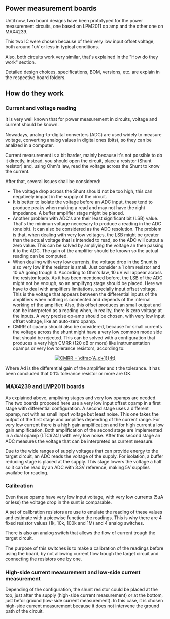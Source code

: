 ## Power measurement boards

Until now, two board designs have been prototyped for the power measurement circuits, one based on LPM2011 op amp and the other one on MAX4239.

This two IC were chosen because of their very low input offset voltage, both around 1uV or less in typical conditions.

Also, both circuits work very similar, that's explained in the "How do they work" section.

Detailed design choices, specifications, BOM, versions, etc. are explain in the respective board folders.

## How do they work

### Current and voltage reading

It is very well known that for power measurement in circuits, voltage and current should be known.

Nowadays, analog-to-digital converters (ADC) are used widely to measure voltage, converting analog values in digital ones (bits), so they can be analized in a computer.

Current measurement is a bit harder, mainly because it's not possible to do it directly, instead, you should open the circuit, place a resistor (Shunt resistor) and, using Ohm's law, read the voltage across the Shunt to know the current.

After that, several issues shall be considered:
- The voltage drop across the Shunt should not be too high, this can negatively impact in the supply of the circuit.
- It is better to isolate the voltage before an ADC input, these tend to produce peaks when making a read and may not have the right impedance. A buffer amplifier stage might be placed.
- Another problem with ADC's are their least significant bit (LSB) value. That's the minimun voltage neccesary to produce a reading in the ADC (one bit). It can also be considered as the ADC resolution. The problem is that, when dealing with very low voltages, the LSB might be greater than the actual voltage that is intended to read, so the ADC will output a zero value. This can be solved by ampliying the voltage an then passing it to the ADC. The gain of the amplifier should be known so the actual reading can be computed.
- When dealing with very low currents, the voltage drop in the Shunt is also very low if the resistor is small. Just consider a 1 ohm resistor and 10 uA going trough it. According to Ohm's law, 10 uV will appear across the resistor leads. As it has been mentioned before, the LSB of the ADC might not be enough, so an amplifyng stage should be placed. Here we have to deal with amplifiers limitations, specially input offset voltage. This is the voltage that appears between the differential inputs of the amplifiers when nothing is connected and depends of the internal working of the amplifier. Also, this offset produces an small output and can be interpreted as a reading when, in reality, there is zero voltage at the inputs. A very precise op-amp should be chosen, with very low input offset voltage, like an auto-zero opamp.
- CMRR of opamp should also be considered, because for small currents the voltage across the shunt might have a very low common mode side that should be rejected. This can be solved with a configuration that produces a very high CMRR (120 dB or more) like instrumentation opamps or very low tolerance resistors, according to:

<div align="center">
<a href="http://www.codecogs.com/eqnedit.php?latex=CMRR&space;=&space;\dfrac{A_d&plus;1}{4t}" target="_blank"><img src="http://latex.codecogs.com/gif.latex?CMRR&space;=&space;\dfrac{A_d&plus;1}{4t}" title="CMRR = \dfrac{A_d+1}{4t}" /></a></div>

Where Ad is the differential gain of the amplifier and t the tolerance. It has been concluded that 0.1% tolerance resistor or more are OK.

### MAX4239 and LMP2011 boards

As explained above, ampliying stages and very low opamps are needed. The two boards proposed here use a very low input offset opamp in a first stage with differential configuration. A second stage uses a different opamp, not with as small input voltage but least noise. This one takes the output of the first stage and amplifies depending of the current range. For very low current there is a high gain amplification and for high current a low gain amplification. Both amplification of the second stage are implemented in a dual opamp (LTC6241) with very low noise. After this second stage an ADC measures the voltage that can be interpreted as current measure.

Due to the wide ranges of supply voltages that can provide energy to the target circuit, an ADC reads the voltage of the supply. For isolation, a buffer reducing stage is placed at the supply. This stage lowers the voltage a half so it can be read by an ADC with 3.3V reference, making 5V supplies availabe for reading.

### Calibration

Even these opamp have very low input voltage, with very low currents (5uA or less) the voltage drop in the sunt is comparable.

A set of calibration resistors are use to emulate the reading of these values and estimate with a picewise function the readings. This is why there are 4 fixed resistor values (1k, 10k, 100k and 1M) and 4 analog switches.

There is also an analog switch that allows the flow of current trough the target circuit.

The purpose of this switches is to make a calibration of the readings before using the board, by not allowing current flow trough the target circuit and connecting the resistors one by one.

### High-side current measurement and low-side current measurement

Depending of the configuration, the shunt resistor could be placed at the top, just after the supply (high-side current measurement) or at the bottom, just befor ground (low-side current measurement). In this case, it is chosen high-side current measurement because it does not intervene the ground path of the circuit.
